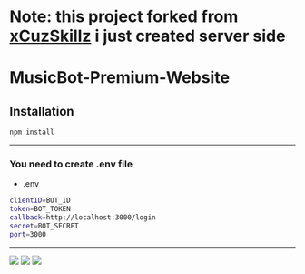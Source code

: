 # Note: this project forked from [xCuzSkillz](https://github.com/xCuzSkillz) i just created server side

# MusicBot-Premium-Website

## Installation

```sh
npm install
```
---

### You need to create .env file

- .env
```sh
clientID=BOT_ID
token=BOT_TOKEN
callback=http://localhost:3000/login
secret=BOT_SECRET
port=3000
```
---

<img src="https://cdn.discordapp.com/attachments/652931196774252574/844536029058826240/unknown.png">
<img src="https://cdn.discordapp.com/attachments/652931196774252574/844536207954542602/unknown.png">
<img src="https://cdn.discordapp.com/attachments/652931196774252574/844536322537816074/unknown.png">

